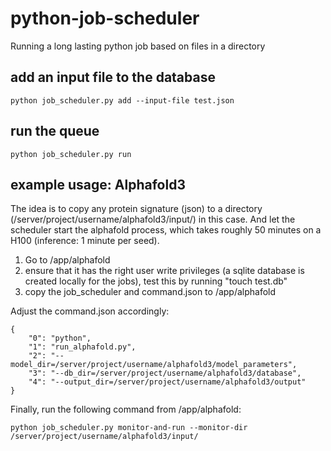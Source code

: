 # python-job-scheduler

Running a long lasting python job based on files in a directory

## add an input file to the database

```
python job_scheduler.py add --input-file test.json
```

## run the queue

```
python job_scheduler.py run
```

## example usage: Alphafold3

The idea is to copy any protein signature (json) to a directory (/server/project/username/alphafold3/input/) in this case. And let the scheduler start the alphafold process, which takes roughly 50 minutes on a H100 (inference: 1 minute per seed).

1. Go to /app/alphafold
2. ensure that it has the right user write privileges (a sqlite database is created locally for the jobs), test this by running "touch test.db"
3. copy the job_scheduler and command.json to /app/alphafold

Adjust the command.json accordingly:

```
{
    "0": "python",
    "1": "run_alphafold.py",
    "2": "--model_dir=/server/project/username/alphafold3/model_parameters",
    "3": "--db_dir=/server/project/username/alphafold3/database",
    "4": "--output_dir=/server/project/username/alphafold3/output"
}
```

Finally, run the following command from /app/alphafold:

```
python job_scheduler.py monitor-and-run --monitor-dir /server/project/username/alphafold3/input/
```

